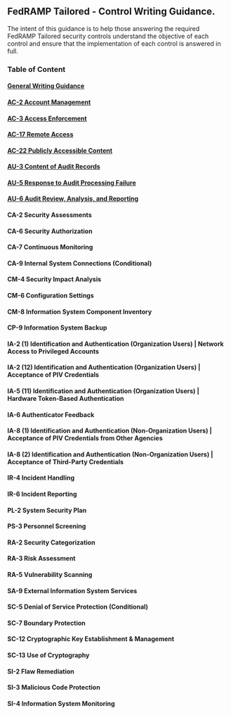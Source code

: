 ## FedRAMP Tailored - Control Writing Guidance.
The intent of this guidance is to help those answering the required FedRAMP Tailored security controls understand the objective of each control and ensure that the implementation of each control is answered in full.
### Table of Content
#### [General Writing Guidance](/_guidance/GeneralWritingGuidance.md)
#### [AC-2 Account Management](/_guidance/controls/AC-2.md)
#### [AC-3 Access Enforcement](/_guidance/controls/AC-3.md)
#### [AC-17 Remote Access](/_guidance/controls/AC-17.md)
#### [AC-22 Publicly Accessible Content](/_guidance/controls/AC-22.md)
#### [AU-3 Content of Audit Records](/_guidance/controls/AU-3.md)
#### [AU-5 Response to Audit Processing Failure](/_guidance/controls/AU-5.md)
#### [AU-6 Audit Review, Analysis, and Reporting](/_guidance/controls/AU-6.md)
#### CA-2 Security Assessments
#### CA-6 Security Authorization
#### CA-7 Continuous Monitoring
#### CA-9 Internal System Connections (Conditional)
#### CM-4 Security Impact Analysis
#### CM-6 Configuration Settings
#### CM-8 Information System Component Inventory
#### CP-9 Information System Backup
#### IA-2 (1) Identification and Authentication (Organization Users) | Network Access to Privileged Accounts
#### IA-2 (12) Identification and Authentication (Organization Users) | Acceptance of PIV Credentials
#### IA-5 (11) Identification and Authentication (Organization Users) | Hardware Token-Based Authentication
#### IA-6 Authenticator Feedback
#### IA-8 (1) Identification and Authentication (Non-Organization Users) | Acceptance of PIV Credentials from Other Agencies
#### IA-8 (2) Identification and Authentication (Non-Organization Users) | Acceptance of Third-Party Credentials
#### IR-4 Incident Handling
#### IR-6 Incident Reporting
#### PL-2 System Security Plan
#### PS-3 Personnel Screening
#### RA-2 Security Categorization
#### RA-3 Risk Assessment
#### RA-5 Vulnerability Scanning
#### SA-9 External Information System Services
#### SC-5 Denial of Service Protection (Conditional)
#### SC-7 Boundary Protection
#### SC-12 Cryptographic Key Establishment & Management
#### SC-13 Use of Cryptography
#### SI-2 Flaw Remediation
#### SI-3 Malicious Code Protection
#### SI-4 Information System Monitoring

